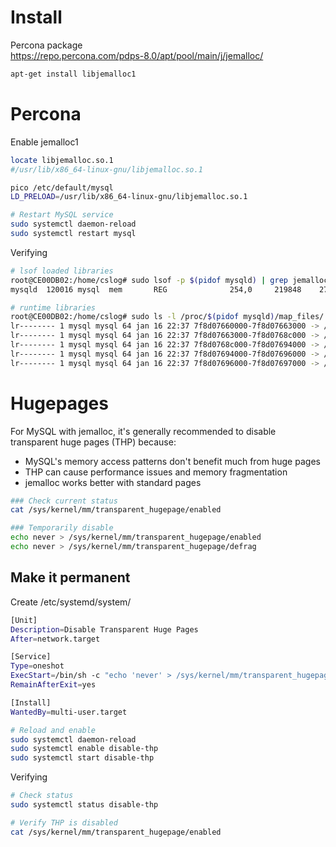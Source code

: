# Install

Percona package  
https://repo.percona.com/pdps-8.0/apt/pool/main/j/jemalloc/

```bash
apt-get install libjemalloc1
```

# Percona

Enable jemalloc1

```bash
locate libjemalloc.so.1
#/usr/lib/x86_64-linux-gnu/libjemalloc.so.1

pico /etc/default/mysql
LD_PRELOAD=/usr/lib/x86_64-linux-gnu/libjemalloc.so.1

# Restart MySQL service
sudo systemctl daemon-reload
sudo systemctl restart mysql
```

Verifying

```bash
# lsof loaded libraries
root@CE00DB02:/home/cslog# sudo lsof -p $(pidof mysqld) | grep jemalloc
mysqld  120016 mysql  mem       REG              254,0     219848    274778 /usr/lib/x86_64-linux-gnu/libjemalloc.so.1

# runtime libraries
root@CE00DB02:/home/cslog# sudo ls -l /proc/$(pidof mysqld)/map_files/ | grep jemalloc
lr-------- 1 mysql mysql 64 jan 16 22:37 7f8d07660000-7f8d07663000 -> /usr/lib/x86_64-linux-gnu/libjemalloc.so.1
lr-------- 1 mysql mysql 64 jan 16 22:37 7f8d07663000-7f8d0768c000 -> /usr/lib/x86_64-linux-gnu/libjemalloc.so.1
lr-------- 1 mysql mysql 64 jan 16 22:37 7f8d0768c000-7f8d07694000 -> /usr/lib/x86_64-linux-gnu/libjemalloc.so.1
lr-------- 1 mysql mysql 64 jan 16 22:37 7f8d07694000-7f8d07696000 -> /usr/lib/x86_64-linux-gnu/libjemalloc.so.1
lr-------- 1 mysql mysql 64 jan 16 22:37 7f8d07696000-7f8d07697000 -> /usr/lib/x86_64-linux-gnu/libjemalloc.so.1
```

# Hugepages

For MySQL with jemalloc, it's generally recommended to disable transparent huge pages (THP) because:

- MySQL's memory access patterns don't benefit much from huge pages
- THP can cause performance issues and memory fragmentation
- jemalloc works better with standard pages

```bash
### Check current status
cat /sys/kernel/mm/transparent_hugepage/enabled

### Temporarily disable
echo never > /sys/kernel/mm/transparent_hugepage/enabled
echo never > /sys/kernel/mm/transparent_hugepage/defrag
```

## Make it permanent

Create /etc/systemd/system/

```bash
[Unit]
Description=Disable Transparent Huge Pages
After=network.target

[Service]
Type=oneshot
ExecStart=/bin/sh -c "echo 'never' > /sys/kernel/mm/transparent_hugepage/enabled && echo 'never' > /sys/kernel/mm/transparent_hugepage/defrag"
RemainAfterExit=yes

[Install]
WantedBy=multi-user.target
```

```bash
# Reload and enable
sudo systemctl daemon-reload
sudo systemctl enable disable-thp
sudo systemctl start disable-thp
```

Verifying

```bash
# Check status
sudo systemctl status disable-thp

# Verify THP is disabled
cat /sys/kernel/mm/transparent_hugepage/enabled
```